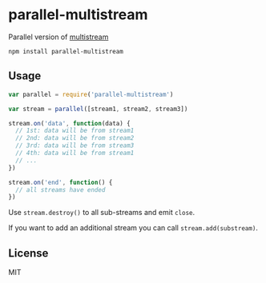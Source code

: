 # parallel-multistream

Parallel version of [multistream](https://github.com/feross/multistream)

```
npm install parallel-multistream
```

## Usage

``` js
var parallel = require('parallel-multistream')

var stream = parallel([stream1, stream2, stream3])

stream.on('data', function(data) {
  // 1st: data will be from stream1
  // 2nd: data will be from stream2
  // 3rd: data will be from stream3
  // 4th: data will be from stream1
  // ...
})

stream.on('end', function() {
  // all streams have ended
})
```

Use `stream.destroy()` to all sub-streams and emit `close`.

If you want to add an additional stream you can call `stream.add(substream)`.

## License

MIT
